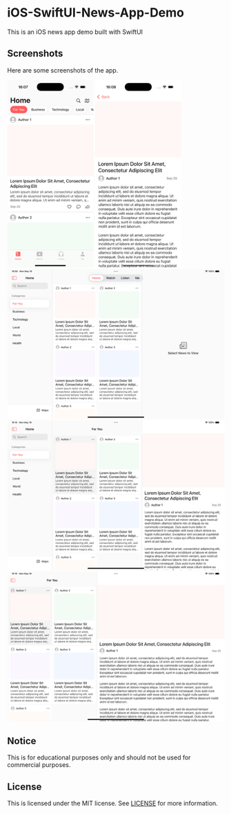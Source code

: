 # iOS-SwiftUI-News-App-Demo

This is an iOS news app demo built with SwiftUI

## Screenshots

Here are some screenshots of the app.

<p>
    <img src="screenshots/screenshot-1.png" width="200" />
    <img src="screenshots/screenshot-2.png" width="200" />
    <br>
    <img src="screenshots/screenshot-3.png" width="600" />
    <br>
    <img src="screenshots/screenshot-4.png" width="600" />
    <br>
    <img src="screenshots/screenshot-5.png" width="600" />
</p>

## Notice

This is for educational purposes only and should not be used for commercial purposes.

## License

This is licensed under the MIT license. See [LICENSE](./LICENSE) for more information.